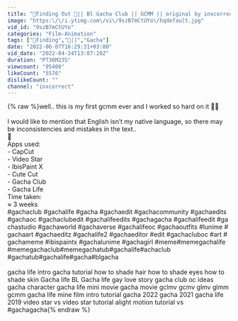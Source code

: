 ```yaml
---
title: "🔗Finding Out 🔗|| Bl Gacha Club || GCMM || original by inxcorrect"
image: "https:\/\/i.ytimg.com\/vi\/9szB7mCtUYo\/hqdefault.jpg"
vid_id: "9szB7mCtUYo"
categories: "Film-Animation"
tags: ["🔗Finding","🔗||","Gacha"]
date: "2022-06-07T16:29:31+03:00"
vid_date: "2022-04-24T13:07:28Z"
duration: "PT36M23S"
viewcount: "95408"
likeCount: "5576"
dislikeCount: ""
channel: "inxcorrect"
---
```

{% raw %}well.. this is my first gcmm ever and I worked so hard on it 🧛🏻<br /><br />I would like to mention that English isn’t my native language, so there may be inconsistencies and mistakes  in the text..<br />🗿<br />Apps  used: <br />- CapCut<br />- Video Star<br />- IbisPaint X<br />- Cute Cut <br />- Gacha Club <br />- Gacha Life <br />Time taken:<br />≈ 3 weeks  #gachaclub #gachalife #gacha #gachaedit #gachacommunity #gachaedits #gachaoc #gachaclubedit #gachalifeedits #gachagacha #gachalifeedit #gachastudio #gachaworld #gachaverse #gachalifeoc #gachaoutfits #lunime #gachaart #gachaeditz #gachalife2 #gachaeditor #edit #gachacluboc #art #gachameme #ibispaintx #gachalunime #gachagirl #meme#memegachalife #memegachaclub#memegachatub#gachalife#achaclub #gachatub#gachalife#gacha#blgacha<br /><br />gacha life intro gacha tutorial how to shade hair how to shade eyes how to shade skin Gacha life BL Gacha life gay love story gacha club oc ideas gacha character gacha life mini movie gacha movie gclmv gcmv glmv glmm gcmm gacha life mine film intro tutorial gacha 2022 gacha 2021 gacha life 2019 video star vs video star tutorial alight motion tutorial vs #gachagacha{% endraw %}
